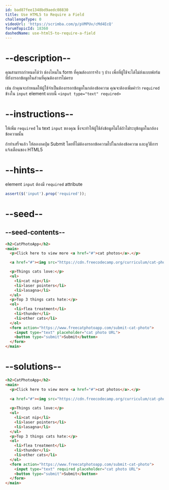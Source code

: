 ```yaml
---
id: bad87fee1348bd9aedc08830
title: Use HTML5 to Require a Field
challengeType: 0
videoUrl: 'https://scrimba.com/p/pVMPUv/cMd4EcQ'
forumTopicId: 18360
dashedName: use-html5-to-require-a-field
---
```


# --description--

คุณสามารถกำหนดได้ว่า ช่องไหนใน form ที่คุณต้องการจริง ๆ บ้าง เพื่อที่ผู้ใช้จะได้ไม่ส่งแบบฟอร์ม ที่ยังกรอกข้อมูลในส่วนที่คุณต้องการไม่ครบ 

เช่น ถ้าคุณจะกำหนดให้ผู้ใช้จำเป็นต้องกรอกข้อมูลในกล่องข้อความ คุณจะต้องเพิ่มคำว่า `required` ข้างใน `input` element แบบนี้ `<input type="text" required>`

# --instructions--

ให้เพิ่ม `required` ใน text `input` ของคุณ ซึ่งจะทำให้ผู้ใช้ส่งข้อมูลไม่ได้ถ้าไม่ระบุข้อมูลในกล้องข้อความนั้น

ถ้าทำเสร็จแล้ว ให้ลองกดปุ่ม Submit โดยที่ไม่ต้องกรอกข้อความไปในกล่องข้อความ และดูวิธีการแจ้งเตือนของ HTML5

# --hints--

element `input` ต้องมี  `required` attribute

```js
assert($('input').prop('required'));
```

# --seed--

## --seed-contents--

```html
<h2>CatPhotoApp</h2>
<main>
  <p>Click here to view more <a href="#">cat photos</a>.</p>

  <a href="#"><img src="https://cdn.freecodecamp.org/curriculum/cat-photo-app/relaxing-cat.jpg" alt="A cute orange cat lying on its back."></a>

  <p>Things cats love:</p>
  <ul>
    <li>cat nip</li>
    <li>laser pointers</li>
    <li>lasagna</li>
  </ul>
  <p>Top 3 things cats hate:</p>
  <ol>
    <li>flea treatment</li>
    <li>thunder</li>
    <li>other cats</li>
  </ol>
  <form action="https://www.freecatphotoapp.com/submit-cat-photo">
    <input type="text" placeholder="cat photo URL">
    <button type="submit">Submit</button>
  </form>
</main>
```

# --solutions--

```html
<h2>CatPhotoApp</h2>
<main>
  <p>Click here to view more <a href="#">cat photos</a>.</p>
  
  <a href="#"><img src="https://cdn.freecodecamp.org/curriculum/cat-photo-app/relaxing-cat.jpg" alt="A cute orange cat lying on its back."></a>
  
  <p>Things cats love:</p>
  <ul>
    <li>cat nip</li>
    <li>laser pointers</li>
    <li>lasagna</li>
  </ul>
  <p>Top 3 things cats hate:</p>
  <ol>
    <li>flea treatment</li>
    <li>thunder</li>
    <li>other cats</li>
  </ol>
  <form action="https://www.freecatphotoapp.com/submit-cat-photo">
    <input type="text" required placeholder="cat photo URL">
    <button type="submit">Submit</button>
  </form>
</main>
```

